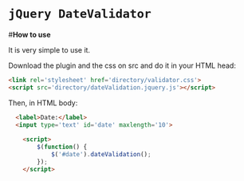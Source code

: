 `jQuery DateValidator`
====================

#**How to use**

It is very simple to use it. 

Download the plugin and the css on src and do it in your HTML head:
```html
<link rel='stylesheet' href='directory/validator.css'>
<script src='directory/dateValidation.jquery.js'></script>
```

Then, in HTML body:
```html
  <label>Date:</label>
  <input type='text' id='date' maxlength='10'>
  
  	<script>
		$(function() {
			$('#date').dateValidation();
		});
	</script>
```
